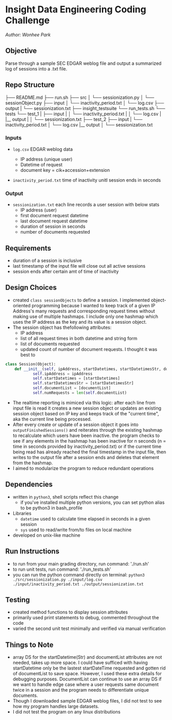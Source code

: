 # Insight Data Engineering Coding Challenge

*Author: Wonhee Park*

## Objective
Parse through a sample SEC EDGAR weblog file and output a summarized log of sessions into a .txt file. 

## Repo Structure 
├── README.md 
    ├── run.sh
    ├── src
    │   └── sessionization.py
    │   └── sessionObject.py
    ├── input
    │   └── inactivity_period.txt
    │   └── log.csv
    ├── output
    |   └── sessionization.txt
    ├── insight_testsuite
        └── run_tests.sh
        └── tests
            └── test_1
            |   ├── input
            |   │   └── inactivity_period.txt
            |   │   └── log.csv
            |   |__ output
            |   │   └── sessionization.txt
            ├── test_2
                ├── input
                |  └── inactivity_period.txt
                │  └── log.csv
                |__ output
                │   └── sessionization.txt

### Inputs
* `log.csv` EDGAR weblog data 
	* IP address (unique user)
	* Datetime of request
	* document key = cik+accession+extension

* `inactivity_period.txt` time of inactivity unitl session ends in seconds

### Output
* `sessionization.txt` each line records a user session with below stats
	* IP address (user)
	* first document request datetime
	* last document request datetime
	* duration of session in seconds 
	* number of documents requested

## Requirements
* duration of a session is inclusive
* last timestamp of the input file will close out all active sessions
* session ends after certain amt of time of inactivity 

## Design Choices
* created `class sessionObjects` to define a session. I implemented object-oriented programming because I wanted to keep track of a given IP Address's many requests and corresponding request times without making use of multiple hashmaps. I include only one hashmap which uses the IP address as the key and its value is a session object. 
* The session object has thefollowing attributes:
	* IP address
	* list of all request times in both datetime and string form
	* list of documents requested
	* updated count of number of document requests. I thought it was best to 
```Python
class Session(Object):
	def __init__(self, ipAddress, startDatetimes, startDatetimesStr, documentList, activeStatus):
			self.ipAddress = ipAddress
			self.startDatetimes = [startDatetimes]
			self.startDatetimesStr = [startDatetimesStr]
			self.documentList = [documentList]
			self.numRequests = len(self.documentList)
```
* The realtime reporting is mimiced via this logic: after each line from input file is read it creates a new session object or updates an existing session object based on IP key and keeps track of the "current time", aka the current line being processed. 
* After every create or update of a session object it goes into `outputFinishedSessions()` and reiterates through the existing hashmap to recalculate which users have been inactive. the program  checks to see if any elements in the hashmap has been inactive for n seconds (n = time in seconds provided by inactivity_period.txt) or if the current time being read has already reached the final timestamp in the input file, then writes to the output file after a session ends and deletes that element from the hashmap. 
* I aimed to modularize the program to reduce redundant operations

## Dependencies
* written in `python3`, shell scripts reflect this change
	* if you've installed multiple python versions, you can set python alias to be python3 in bash_profile
* Libraries
	* `datetime` used to calculate time elapsed in seconds in a given session
	* `sys` used to read/write from/to files on local machine 
* developed on unix-like machine

## Run Instructions
* to run from your main grading directory, run command: './run.sh'
* to run unit tests, run command: './run_tests.sh'
* you can run the python command directly on terminal: `python3 ./src/sessionization.py ./input/log.csv ./input/inactivity_period.txt ./output/sessionization.txt`


## Testing
* created method functions to display session attributes 
* primarily used print statements to debug, commented throughout the code
* varied the second unit test minimally and verified via manual verification 

## Things to Note
* array DS for the startDatetime(Str) and documentList attributes are not needed, takes up more space. I could have sufficed with having startDatetime only be the lastest startDateTime requested and gotten rid of documentList to save space. However, I used these extra details for debugging purposes. DocumentList can continue to use an array DS if we want to handle edge case where a user requests same document twice in a session and the program needs to differentiate unique documents. 
* Though I downloaded sample EDGAR weblog files, I did not test to see how my program handles large datasets. 
* I did not test the program on any linux distributions
